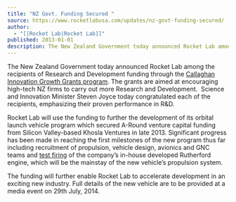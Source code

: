 ```yaml
---
title: "NZ Govt. Funding Secured "
source: https://www.rocketlabusa.com/updates/nz-govt-funding-secured/
author:
  - "[[Rocket Lab|Rocket Lab]]"
published: 2013-01-01
description: The New Zealand Government today announced Rocket Lab among the recipients of Research and Development funding through the Callaghan Innovation Growth Grants program[http://www.callaghaninnovation.govt.nz/news-events/140m-rd-grants-business-growth]. The grants are aimed at encouraging high-tech NZ firms to carry out more Research and Development. Science and Innovation Minister Steven Joyce today congratulated each of the recipients, emphasising their proven performance in R&amp;D.
---
```

The New Zealand Government today announced Rocket Lab among the recipients of Research and Development funding through the [Callaghan Innovation Growth Grants program](http://www.callaghaninnovation.govt.nz/news-events/140m-rd-grants-business-growth). The grants are aimed at encouraging high-tech NZ firms to carry out more Research and Development.  Science and Innovation Minister Steven Joyce today congratulated each of the recipients, emphasizing their proven performance in R&D.

Rocket Lab will use the funding to further the development of its orbital launch vehicle program which secured A-Round venture capital funding from Silicon Valley-based Khosla Ventures in late 2013. Significant progress has been made in reaching the first milestones of the new program thus far including recruitment of propulsion, vehicle design, avionics and GNC teams and [test firing](https://www.rocketlabusa.com/rutherford-engine-test-fire/ "Rutherford Engine Test Fire") of the company’s in-house developed Rutherford engine, which will be the mainstay of the new vehicle’s propulsion system.

The funding will further enable Rocket Lab to accelerate development in an exciting new industry. Full details of the new vehicle are to be provided at a media event on 29th July, 2014.